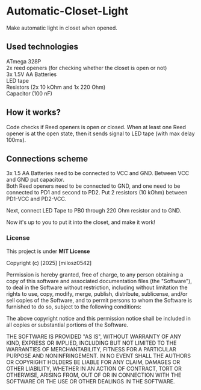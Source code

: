 # Automatic-Closet-Light
Make automatic light in closet when opened.

## Used technologies
ATmega 328P <br>
2x reed openers (for checking whether the closet is open or not) <br>
3x 1.5V AA Batteries <br>
LED tape <br>
Resistors (2x 10 kOhm and 1x 220 Ohm) <br>
Capacitor (100 nF) <br>

## How it works?
Code checks if Reed openers is open or closed. When at least one Reed opener is at the open state, then it sends signal to LED tape (with max delay 100ms).

## Connections scheme
3x 1.5 AA Batteries need to be connected to VCC and GND. Between VCC and GND put capacitor. <br>
Both Reed openers need to be connected to GND, and one need to be connected to PD1 and second to PD2. Put 2 resistors (10 kOhm) between PD1-VCC and PD2-VCC.

Next, connect LED Tape to PB0 through 220 Ohm resistor and to GND.

Now it's up to you to put it into the closet, and make it work!

### License
This project is under **MIT License**

Copyright (c) [2025] [milosz0542]

Permission is hereby granted, free of charge, to any person obtaining a copy
of this software and associated documentation files (the "Software"), to deal
in the Software without restriction, including without limitation the rights
to use, copy, modify, merge, publish, distribute, sublicense, and/or sell
copies of the Software, and to permit persons to whom the Software is
furnished to do so, subject to the following conditions:

The above copyright notice and this permission notice shall be included in all
copies or substantial portions of the Software.

THE SOFTWARE IS PROVIDED "AS IS", WITHOUT WARRANTY OF ANY KIND, EXPRESS OR
IMPLIED, INCLUDING BUT NOT LIMITED TO THE WARRANTIES OF MERCHANTABILITY,
FITNESS FOR A PARTICULAR PURPOSE AND NONINFRINGEMENT. IN NO EVENT SHALL THE
AUTHORS OR COPYRIGHT HOLDERS BE LIABLE FOR ANY CLAIM, DAMAGES OR OTHER
LIABILITY, WHETHER IN AN ACTION OF CONTRACT, TORT OR OTHERWISE, ARISING FROM,
OUT OF OR IN CONNECTION WITH THE SOFTWARE OR THE USE OR OTHER DEALINGS IN THE
SOFTWARE.
